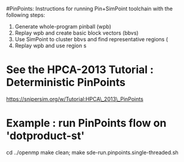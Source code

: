#PinPoints:  Instructions for running Pin+SimPoint toolchain with the following steps:
  1. Generate whole-program pinball (wpb)
  2. Replay wpb and create basic block vectors (bbvs)
  3. Use SimPoint to cluster bbvs and find representative regions (
  4. Replay wpb and use region s

#  See the HPCA-2013 Tutorial : Deterministic PinPoints 
   https://snipersim.org/w/Tutorial:HPCA\_2013\_PinPoints

# Example : run PinPoints flow on 'dotproduct-st'
  cd ../openmp
  <See README>
  make clean; make
  sde-run.pinpoints.single-threaded.sh
